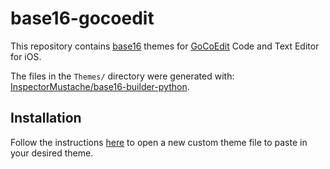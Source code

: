 # base16-gocoedit #

This repository contains [base16](http://chriskempson.com/projects/base16/) themes for [GoCoEdit](https://gocoedit.app) Code and Text Editor for iOS.

The files in the `Themes/` directory were generated with: [InspectorMustache/base16-builder-python](https://github.com/InspectorMustache/base16-builder-python).

## Installation ##
Follow the instructions [here](https://gocoedit.app/docs/customthemes) to open a new custom theme file to paste in your desired theme.
